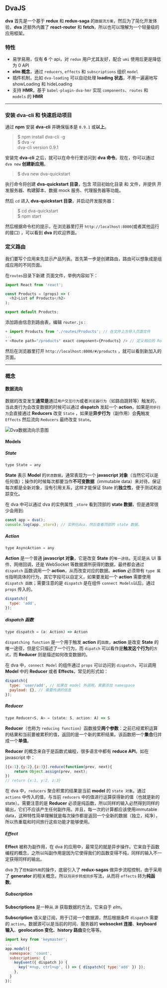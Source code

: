 ## DvaJS

**dva** 首先是一个基于 **redux** 和 **redux-saga** 的`数据流方案`，然后为了简化开发体验，**dva** 还额外内置了 **react-router** 和 **fetch**，所以也可以理解为一个轻量级的应用框架。

### 特性

* 易学易用，仅有 **6** 个 api，对 `redux` 用户尤其友好，配合 `umi` 使用后更是降低为 0 API
* **elm 概念**，通过 `reducers`, `effects` 和 `subscriptions` 组织 `model`
* 插件机制，比如 `dva-loading` 可以自动处理 **loading 状态**，不用一遍遍地写 showLoading 和 hideLoading
* 支持 **HMR**，基于 `babel-plugin-dva-hmr` 实现 `components`、`routes` 和 `models` 的 **HMR**

---

### 安装 dva-cli 和 快速启动项目

通过 **npm** 安装 **dva-cli** 并确保版本是 `0.9.1` 或**以上**。

> $ npm install dva-cli -g<br/>
> $ dva -v<br/>
> dva-cli version 0.9.1

安装完 **dva-cli** 之后，就可以在命令行里访问到 **dva 命令**。现在，你可以通过 `dva new` **创建新应用**。

> $ dva new dva-quickstart

执行命令将创建 **dva-quickstart 目录**，包含 项目初始化目录 和 文件，并提供 开发服务器、构建脚本、数据 mock 服务、代理服务器等功能。

然后 `cd` 进入 **dva-quickstart 目录**，并启动开发服务器：

> $ cd dva-quickstart<br/>
> $ npm start

然后根据命令栏的提示，在浏览器里打开 `http://localhost:8000`(或者其他运行的接口) ，可以看到 **dva** 的欢迎界面。

### 定义路由

我们要写个应用来先显示产品列表。首先第一步是创建路由，路由可以想象成是组成应用的不同页面。

在`routes`目录下新建 页面文件，举例内容如下：
```js
import React from 'react';

const Products = (props) => (
  <h2>List of Products</h2>
);

export default Products;
```
添加路由信息到路由表，编辑 `router.js` :
```js
+ import Products from './routes/Products'; // 在文件上方导入页面文件
...
+ <Route path="/products" exact component={Products} /> // 定义相应的 Router 挑战
```
然后在浏览器里打开 `http://localhost:8000/#/products` ，就可以看到新加入的页面。

---

### 概念

#### 数据流向

数据的改变发生**通常是**通过`用户交互行为`或者`浏览器行为`（如路由跳转等）触发的，当此类行为会改变数据的时候可以通过 **dispatch** 发起一个 **action**，如果是`同步行为`会直接通过 **Reducers** 改变 `State` ，如果是**异步行为**（副作用）会**先**触发 `Effects` 然后流向 `Reducers` 最终改变 `State`。

![Dva数据流向示意图]()

#### Models

##### State

```js
type State = any
```

**State** 表示 **Model** 的`状态数据`，通常表现为一个 **javascript 对象**（当然它可以是任何值）；操作的时候每次都要当作**不可变数据**（immutable data）来对待，保证每次都是全新对象，没有引用关系，这样才能保证 State 的**独立性**，便于测试和追踪变化。

在 dva 中可以通过 dva 的实例属性 `_store` 看到顶部的 **state 数据**，但是通常很少会用到:

```js
const app = dva();
console.log(app._store); // 实例化dva，然后查看顶部的 state 数据，
```

##### Action

```js
type AsyncAction = any
```

**Action** 是一个普通 **javascript 对象**，它是改变 **State** 的`唯一途径`。无论是从 UI 事件、网络回调，还是 WebSocket 等数据源所获得的数据，最终都会通过 `dispatch` 函数调用一个 **action**，从而改变对应的数据。**action** 必须带有 `type 属性`指明具体的行为，其它字段可以自定义，如果要发起一个 **action** 需要使用 `dispatch 函数`；需要注意的是 `dispatch` 是在组件 `connect Models`以后，通过 `props` 传入的。

```js
dispatch({
  type: 'add',
});
```

##### dispatch 函数

```js
type dispatch = (a: Action) => Action
```

`dispatching function` 是一个用于触发 **action** 的`函数`，**action** 是改变 **State** 的唯一途径，但是它只描述了一个行为，而 `dipatch` 可以看作是**触发这个行为**的`方式`，而 **Reducer** 则是描述如何改变数据的。

在 dva 中，`connect Model` 的组件通过 `props` 可以访问到 `dispatch`，可以调用 **Model** 中的 **Reducer** 或者 **Effects**，常见的形式如：

```js
dispatch({
  type: 'user/add', // 如果在 model 外调用，需要添加 namespace
  payload: {}, // 需要传递的信息
});
```

##### Reducer

```js
type Reducer<S, A> = (state: S, action: A) => S
```

**Reducer**（也称为 `reducing function`）函数接受**两个参数**：之前已经累积运算的结果和当前要被累积的值，返回的是一个新的累积结果。该函数把一个**集合**归并成一个**单值**。

**Reducer** 的概念来自于是函数式编程，很多语言中都有 **reduce API**。如在 javascript 中：

```js
[{x:1},{y:2},{z:3}].reduce(function(prev, next){
    return Object.assign(prev, next);
})
// return {x:1, y:2, z:3}
```

在 dva 中，`reducers` 聚合积累的结果是当前 **model** 的 `state 对象`。通过 `actions` 中传入的值，与当前 `reducers` 中的值进行运算获得新的值（也就是新的 state）。需要注意的是 **Reducer** 必须是纯函数，所以同样的输入必然得到同样的输出，它们不应该产生任何副作用。并且，每一次的计算都应该使用immutable data，这种特性简单理解就是每次操作都是返回一个全新的数据（独立，纯净），所以热重载和时间旅行这些功能才能够使用。

##### Effect

**Effect** 被称为副作用，在 dva 的应用中，最常见的就是异步操作。它来自于函数编程的概念，之所以叫副作用是因为它使得我们的函数变得不纯，同样的输入不一定获得同样的输出。

dva 为了`控制副作用`的操作，底层引入了 **redux-sagas** 做异步流程控制，由于采用了 **generator** 的相关概念，所以`将异步转成同步`写法，从而将 `effects` 转为**纯函数**。

##### Subscription

**Subscriptions** 是一种从 `源` 获取数据的方法，它来自于 *elm*。

**Subscription** 语义是订阅，用于订阅一个数据源，然后根据条件 `dispatch` 需要的 `action`。数据源可以是当前的时间、服务器的 **websocket 连接**、**keyboard 输入**、**geolocation 变化**、**history 路由**变化等等。

```js
import key from 'keymaster';
...
app.model({
  namespace: 'count',
  subscriptions: {
    keyEvent({ dispatch }) {
      key('⌘+up, ctrl+up', () => { dispatch({ type:'add' }) });
    },
  }
});
```


